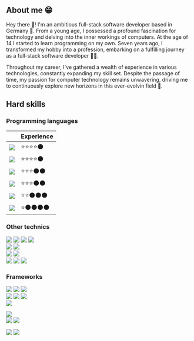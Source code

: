 ## About me 😁
Hey there 🙌! I'm an ambitious full-stack software developer based in Germany 🍺.
From a young age, I possessed a profound fascination for technology and delving into the inner workings of computers.
At the age of 14 I started to learn programming on my own. 
Seven years ago, I transformed my hobby into a profession, embarking on a fulfilling journey as a full-stack software developer 🧑‍💻.

Throughout my career, I've gathered a wealth of experience in various technologies, constantly expanding my skill set.
Despite the passage of time, my passion for computer technology remains unwavering, driving me to continuously explore new horizons in this ever-evolvin field 💪.

## Hard skills

### Programming languages
|                                                                                                                        |Experience    |
|------------------------------------------------------------------------------------------------------------------------|--------------|
|<a href="#">![](https://img.shields.io/badge/C%23-239120?style=for-the-badge&logo=c-sharp&logoColor=white)</a>          |⭐⭐⭐⭐🌑  |
|<a href="#">![](https://img.shields.io/badge/JavaScript-F7DF1E?style=for-the-badge&logo=javascript&logoColor=black)</a> |⭐⭐⭐⭐🌑  |
|<a href="#">![](https://img.shields.io/badge/PHP-777BB4?style=for-the-badge&logo=php&logoColor=white)</a>               |⭐⭐⭐🌑🌑  |
|<a href="#">![](https://img.shields.io/badge/-TypeScript-777BB4?style=for-the-badge&logo=typescript&color=white)</a>    |⭐⭐⭐🌑🌑  |
|<a href="#">![](https://img.shields.io/badge/Java-ED8B00?style=for-the-badge&logo=java&logoColor=white)</a>             |⭐⭐🌑🌑🌑  |
|<a href="#">![](https://img.shields.io/badge/Python-3776AB?style=for-the-badge&logo=python&logoColor=white)</a>         |⭐🌑🌑🌑🌑  |

### Other technics
<a href="#">![](https://img.shields.io/badge/HTML5-E34F26?style=for-the-badge&logo=html5&logoColor=white)</a>
<a href="#">![](https://img.shields.io/badge/CSS3-1572B6?style=for-the-badge&logo=css3&logoColor=white)</a>
<a href="#">![](https://img.shields.io/badge/XML-1572B6?style=for-the-badge&logo=xml&logoColor=white)</a>
<a href="#">![](https://img.shields.io/badge/JSON-ED8B00?style=for-the-badge&logo=json&logoColor=white)</a><br />
<a href="#">![](https://img.shields.io/badge/MSSQL-3776AB?style=for-the-badge&logo=mssql&logoColor=white)</a>
<a href="#">![](https://img.shields.io/badge/Oracle-EE0004?style=for-the-badge&logo=oracle&logoColor=white)</a><br />
<a href="#">![](https://img.shields.io/badge/Docker-3776AB?style=for-the-badge&logo=docker&logoColor=white)</a>
<a href="#">![](https://img.shields.io/badge/UiPath-FA4616?style=for-the-badge&logo=uipath&logoColor=white)</a><br />
<a href="#">![](https://img.shields.io/badge/Git-DE4C36?style=for-the-badge&logo=git&logoColor=white)</a>
<a href="#">![](https://img.shields.io/badge/GitLab-FC6D26?style=for-the-badge&logo=gitlab&logoColor=white)</a>
<a href="#">![](https://img.shields.io/badge/TFS-3776AB?style=for-the-badge&logo=tfs&logoColor=white)</a><br />

### Frameworks
<a href="#">![](https://img.shields.io/badge/.Net_Core-5C2D91?style=for-the-badge)</a>
<a href="#">![](https://img.shields.io/badge/WPF-3776AB?style=for-the-badge)</a>
<a href="#">![](https://img.shields.io/badge/Windows_Forms-008272?style=for-the-badge)</a><br />
<a href="#">![](https://img.shields.io/badge/Angular-DD0031?style=for-the-badge&logo=angular)</a>
<a href="#">![](https://img.shields.io/badge/Symfony-black?style=for-the-badge&logo=symfony)</a>
<a href="#">![](https://img.shields.io/badge/Ext_Js-3776AB?style=for-the-badge)</a><br />
<a href="#">![](https://img.shields.io/badge/UiPath_Activities-FA4616?style=for-the-badge)</a>

<a href="#">![](http://github-profile-summary-cards.vercel.app/api/cards/profile-details?username=R0binSmit&theme=city_lights)</a><br />
<a href="#">![](https://github-readme-stats.vercel.app/api/top-langs/?username=R0binSmit&langs_count=5&theme=city_lights)</a>
<a href="#">![](http://github-profile-summary-cards.vercel.app/api/cards/stats?username=R0binSmit&theme=city_lights)</a>


<a href="https://www.linkedin.com/in/robin-smit-b0ba7317b">![](https://img.shields.io/badge/Linked_In-3776AB?style=for-the-badge&logo=linkedin&logoColor=white&link=https://www.linkedin.com/in/robin-smit-b0ba7317b/)</a>
<a href="https://www.xing.com/profile/Robin_Smit3">![](https://img.shields.io/badge/Xing-026466?style=for-the-badge&logo=xing&logoColor=white)</a>
